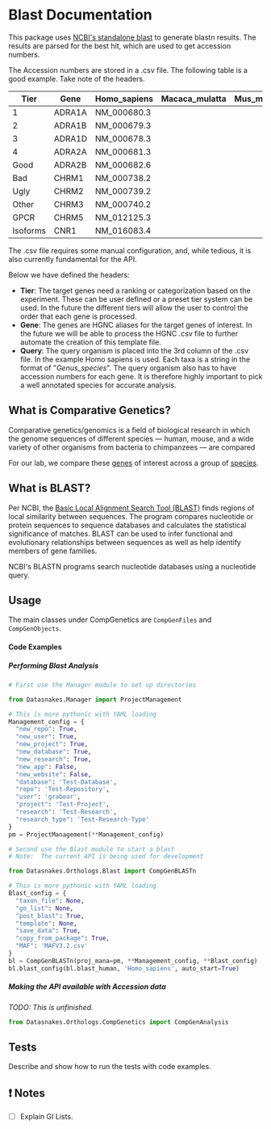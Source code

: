 Blast Documentation
=====================
This package uses [NCBI's standalone blast](https://blast.ncbi.nlm.nih.gov/Blast.cgi?PAGE_TYPE=BlastDocs&DOC_TYPE=Download)
to generate blastn results.  The results are parsed for the best hit,
which are used to get accession numbers.

The Accession numbers are stored in a .csv file.  The following table is a good example.  Take note of the headers.

Tier      |  Gene    |  Homo_sapiens  |  Macaca_mulatta  |  Mus_musculus  |  Rattus_norvegicus
----------|----------|----------------|------------------|----------------|-------------------
1         |  ADRA1A  |  NM_000680.3   |                  |                |
2         |  ADRA1B  |  NM_000679.3   |                  |                |
3         |  ADRA1D  |  NM_000678.3   |                  |                |
4         |  ADRA2A  |  NM_000681.3   |                  |                |
Good      |  ADRA2B  |  NM_000682.6   |                  |                |
Bad       |  CHRM1   |  NM_000738.2   |                  |                |
Ugly      |  CHRM2   |  NM_000739.2   |                  |                |
Other     |  CHRM3   |  NM_000740.2   |                  |                |
GPCR      |  CHRM5   |  NM_012125.3   |                  |                |
Isoforms  |  CNR1    |  NM_016083.4   |                  |                |

The .csv file requires some manual configuration, and, while tedious, it is
also currently fundamental for the API.

Below we have defined the headers:

* **Tier**:  The target genes need a ranking or categorization based on the
experiment.  These can be user defined or a preset tier system can be used.
In the future the different tiers will allow the user to control the order
that each gene is processed.
* **Gene**:  The genes are HGNC aliases for the target genes of interest.
In the future we will be able to process the HGNC .csv file to further
automate the creation of this template file.
* **Query**:  The query organism is placed into the 3rd column of the .csv
file.  In the example Homo sapiens is used.  Each taxa is a string in the
format of "_Genus\_species_".  The query organism also has to have
accession numbers for each gene.  It is therefore highly important to pick a
well annotated species for accurate analysis.

What is Comparative Genetics?
-----------------------------
Comparative genetics/genomics  is a field of biological research in which the
genome sequences of different species — human, mouse, and a wide variety of
other organisms from bacteria to chimpanzees — are compared

For our lab, we compare these [genes](http://www.guidetopharmacology.org/targets.jsp)
of interest across a group of [species](ftp://ftp.ncbi.nlm.nih.gov/genomes/refseq/vertebrate_mammalian/).

What is BLAST?
----------------
Per NCBI, the [Basic Local Alignment Search Tool (BLAST)](https://blast.ncbi.nlm.nih.gov/Blast.cgi) finds regions of local
similarity between sequences. The program compares nucleotide or protein
sequences to sequence databases and calculates the statistical significance of
matches. BLAST can be used to infer functional and evolutionary relationships
between sequences as well as help identify members of gene families.

NCBI's BLASTN programs search nucleotide databases using a nucleotide query.

Usage
-----

The main classes under CompGenetics are `CompGenFiles` and `CompGenObjects`.

#### Code Examples

##### Performing Blast Analysis

``` python
# First use the Manager module to set up directories

from Datasnakes.Manager import ProjectManagement

# This is more pythonic with YAML loading
Management_config = {
  "new_repo": True,
  "new_user": True,
  "new_project": True,
  "new_database": True,
  "new_research": True,
  "new_app": False,
  "new_website": False,
  "database": 'Test-Database',
  "repo": 'Test-Repository',
  "user": 'grabear',
  "project": 'Test-Project',
  "research": 'Test-Research',
  "research_type": 'Test-Research-Type'
}
pm = ProjectManagement(**Management_config)

# Second use the Blast module to start a blast
# Note:  The current API is being used for development

from Datasnakes.Orthologs.Blast import CompGenBLASTn

# This is more pythonic with YAML loading
Blast_config = {
  "taxon_file": None,
  "go_list": None,
  "post_blast": True,
  "template": None,
  "save_data": True,
  "copy_from_package": True,
  "MAF": 'MAFV3.2.csv'
}
bl = CompGenBLASTn(proj_mana=pm, **Management_config, **Blast_config)
bl.blast_config(bl.blast_human, 'Homo_sapiens', auto_start=True)

```
##### Making the API available with Accession data
_TODO: This is unfinished._

``` python
from Datasnakes.Orthologs.CompGenetics import CompGenAnalysis

```
Tests
-----

Describe and show how to run the tests with code examples.

:exclamation: Notes
-------------------
- [ ] Explain GI Lists.
